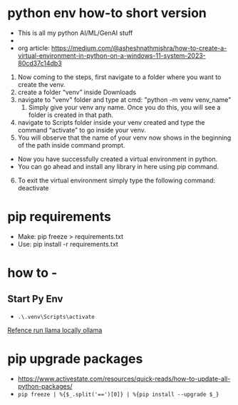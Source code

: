 # python env how-to short version
- This is all my python AI/ML/GenAI stuff
- 
- org article: https://medium.com/@asheshnathmishra/how-to-create-a-virtual-environment-in-python-on-a-windows-11-system-2023-80cd37c14db3
1. Now coming to the steps, first navigate to a folder where you want to create the venv.
2. create a folder “venv” inside Downloads
3. navigate to "venv" folder and type at cmd: "python -m venv venv_name"
   1. Simply give your venv any name. Once you do this, you will see a folder is created in that path.
4. navigate to Scripts folder inside your venv created and type the command “activate” to go inside your venv.
5. You will observe that the name of your venv now shows in the beginning of the path inside command prompt.
- Now you have successfully created a virtual environment in python.
- You can go ahead and install any library in here using pip command.
6. To exit the virtual environment simply type the following command: deactivate

# pip requirements
- Make: pip freeze > requirements.txt
- Use: pip install -r requirements.txt


# how to -
## Start Py Env
 -  ```.\.venv\Scripts\activate```

[Refence run llama locally ollama](https://www.datacamp.com/tutorial/run-llama-3-locally)

# pip upgrade packages
- https://www.activestate.com/resources/quick-reads/how-to-update-all-python-packages/
- ```pip freeze | %{$_.split('==')[0]} | %{pip install --upgrade $_}```